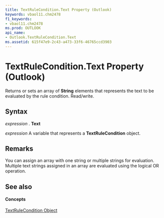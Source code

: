 ```yaml
---
title: TextRuleCondition.Text Property (Outlook)
keywords: vbaol11.chm2478
f1_keywords:
- vbaol11.chm2478
ms.prod: OUTLOOK
api_name:
- Outlook.TextRuleCondition.Text
ms.assetid: 615f47e9-2c43-a473-33f6-46765ccd3903
---
```



# TextRuleCondition.Text Property (Outlook)

Returns or sets an array of  **String** elements that represents the text to be evaluated by the rule condition. Read/write.


## Syntax

 _expression_ . **Text**

 _expression_ A variable that represents a **TextRuleCondition** object.


## Remarks

You can assign an array with one string or multiple strings for evaluation. Multiple text strings assigned in an array are evaluated using the logical OR operation.


## See also


#### Concepts


[TextRuleCondition Object](textrulecondition-object-outlook.md)

